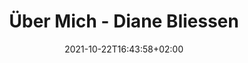 ---
title: "Über Mich - Diane Bliessen"
date: 2021-10-22T16:43:58+02:00
draft: false
keywords: "Diane Bliessen, Pferdefotografie, Fotografin, "
description : "Ein kreatives Medium und meine Passion."
type: "page"
# url: "about_me|Diane_Bliessen"
---